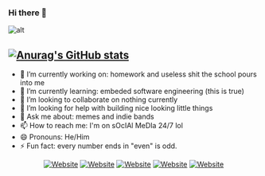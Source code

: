 ### Hi there 👋


![alt](https://preview.redd.it/bsdxgdbr7z971.png?width=640&crop=smart&auto=webp&s=c8c126d83a2272cccd7ebb666ec9ae9a305c9d3b)


[![Anurag's GitHub stats](https://github-readme-stats.vercel.app/api?username=zhangbaiyi&theme=solarized_light&show_icons=true&border_radius=100)](https://github.com/anuraghazra/github-readme-stats)
---
- 🔭 I’m currently working on: homework and useless shit the school pours into me
- 🌱 I’m currently learning: embeded software engineering (this is true)
- 👯 I’m looking to collaborate on nothing currently
- 🤔 I’m looking for help with building nice looking little things
- 💬 Ask me about: memes and indie bands
- 📫 How to reach me: I'm on sOcIAl MeDIa 24/7 lol
- 😄 Pronouns: He/Him
- ⚡ Fun fact: every number ends in "even" is odd.

<p align='center'>
<a href="https://github.com/zhangbaiyi/" target="_blank"><img alt="Website" src="https://img.shields.io/github/stars/zhangbaiyi?style=social"></a>
<a href="https://github.com/zhangbaiyi" target="_blank"><img alt="Website" src="https://img.shields.io/github/followers/zhangbaiyi?style=social"></a>
    <a href="https://www.reddit.com/user/teethfreewolf" target="_blank"><img alt="Website" src="https://img.shields.io/reddit/user-karma/combined/teethfreewolf?style=social"></a>
    <a href="https://twitter.com/baiyizhang" target="_blank"><img alt="Website" src="https://img.shields.io/twitter/follow/baiyizhang?style=social"></a>
    <a href="https://www.youtube.com/channel/UCS0_naVMRQy-ktJmVkMrm2Q" target="_blank"><img alt="Website" src="https://img.shields.io/youtube/channel/subscribers/UCS0_naVMRQy-ktJmVkMrm2Q?style=social"></a>
</p>




